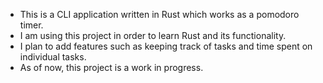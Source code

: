 * This is a CLI application written in Rust which works as a pomodoro timer.
* I am using this project in order to learn Rust and its functionality.
* I plan to add features such as keeping track of tasks and time spent on individual tasks.
* As of now, this project is a work in progress.

